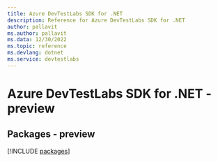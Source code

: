 ```yaml
---
title: Azure DevTestLabs SDK for .NET
description: Reference for Azure DevTestLabs SDK for .NET
author: pallavit
ms.author: pallavit
ms.data: 12/30/2022
ms.topic: reference
ms.devlang: dotnet
ms.service: devtestlabs
---
```

# Azure DevTestLabs SDK for .NET - preview
## Packages - preview
[!INCLUDE [packages](devtestlabs-index.md)]